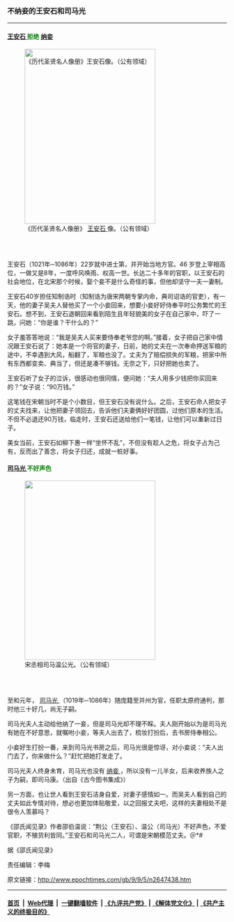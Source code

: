 ### 不纳妾的王安石和司马光
------------------------

<h4>
 <span style="color: #008000;">
  <a href="http://www.epochtimes.com/gb/tag/%E7%8E%8B%E5%AE%89%E7%9F%B3.html">
   王安石
  </a>
  拒绝
  <a href="http://www.epochtimes.com/gb/tag/%E7%BA%B3%E5%A6%BE.html">
   纳妾
  </a>
 </span>
</h4>
<figure class="wp-caption aligncenter" id="attachment_10402186" style="width: 300px">
 <img alt="《历代圣贤名人像册》王安石像。（公有领域）" class="wp-image-10402186 size-small" height="402" src="http://i.epochtimes.com/assets/uploads/2018/05/Wang_Anshi-1-300x402.jpg" width="300"/>
 <br/><figcaption class="wp-caption-text">
  《历代圣贤名人像册》
  <a href="http://www.epochtimes.com/gb/tag/%E7%8E%8B%E5%AE%89%E7%9F%B3.html">
   王安石
  </a>
  像。（公有领域）
 </figcaption><br/>
</figure><br/>
<p>
 王安石（1021年─1086年）22岁就中进士第，并开始当地方官。46 岁登上宰相高位，一做又是8年，一度呼风唤雨、权高一世。长达二十多年的官职，以王安石的社会地位，在北宋那个时候，娶个妾不是什么奇怪的事，但他却坚守一夫一妻制。
</p>
<p>
 王安石40岁担任知制诰时（知制诰为唐宋两朝专掌内命，典司诏诰的官吏），有一天，他的妻子吴夫人替他买了一个小妾回来，想要小妾好好侍奉平时公务繁忙的王安石。想不到，王安石退朝回来看到陌生且年轻貌美的女子在自己家中，吓了一跳，问她：“你是谁？干什么的？”
</p>
<p>
 女子羞答答地说：“我是吴夫人买来要侍奉老爷您的啊。”接着，女子把自己家中情况跟王安石说了：她本是一个将官的妻子，日前，她的丈夫在一次奉命押送军粮的途中，不幸遇到大风，船翻了，军粮也没了。丈夫为了赔偿损失的军粮，把家中所有东西都变卖、典当了，但还是凑不够钱。无奈之下，只好把她也卖了。
</p>
<p>
 王安石听了女子的泣诉，很感动也很同情，便问她：“夫人用多少钱把你买回来的？”女子说：“90万钱。”
</p>
<p>
 这笔钱在宋朝当时不是个小数目，但王安石没有说什么。之后，王安石命人把女子的丈夫找来，让他把妻子领回去，告诉他们夫妻俩好好团圆，过他们原本的生活。不但不必退还90万钱，临走时，王安石还送给他们一笔钱，让他们可以重新过日子。
</p>
<p>
 美女当前，王安石如柳下惠一样“坐怀不乱”，不但没有趁人之危，将女子占为己有，反而出了善念，将女子归还，成就一桩好事。
</p>
<h4>
 <span style="color: #008000;">
  <a href="http://www.epochtimes.com/gb/tag/%E5%8F%B8%E9%A9%AC%E5%85%89.html">
   司马光
  </a>
  不好声色
 </span>
</h4>
<figure class="wp-caption aligncenter" id="attachment_10948076" style="width: 300px">
 <a href="http://i.epochtimes.com/assets/uploads/2009/09/cd104ef6d9b290ea770bf056121573db.jpg">
  <img alt="" class="wp-image-10948076 size-small" height="412" src="http://i.epochtimes.com/assets/uploads/2009/09/cd104ef6d9b290ea770bf056121573db-300x412.jpg" width="300"/>
 </a>
 <br/><figcaption class="wp-caption-text">
  宋丞相司马温公光。（公有领域）
 </figcaption><br/>
</figure><br/>
<p>
 至和元年，
 <a href="http://www.epochtimes.com/gb/tag/%E5%8F%B8%E9%A9%AC%E5%85%89.html">
  司马光
 </a>
 （1019年─1086年）随庞籍至并州为官，任职太原府通判，那时他三十好几，尚无子嗣。
</p>
<p>
 司马光夫人主动给他纳了一妾，但是司马光却不理不睬。夫人刚开始以为是司马光有她在不好意思，就嘱咐小妾，等夫人出去了，梳妆打扮后，去书房侍奉相公。
</p>
<p>
 小妾好生打扮一番，来到司马光书房之后，司马光很是惊讶，对小妾说：“夫人出门去了，你来做什么？”赶忙把她打发走了。
</p>
<p>
 司马光夫人终身未育，司马光也没有
 <a href="http://www.epochtimes.com/gb/tag/%E7%BA%B3%E5%A6%BE.html">
  纳妾
 </a>
 ，所以没有一儿半女，后来收养族人之子为嗣，即司马康。（出自《古今图书集成》）
</p>
<p>
 另一方面，也让世人看到王安石洁身自爱，对妻子感情如一。而吴夫人看到自己的丈夫如此专情对待，想必也更加体贴敬爱，以之回报丈夫吧，这样的夫妻相处不是很令人羡慕吗？
</p>
<p>
 《邵氏闻见录》作者邵伯温说：“荆公（王安石）、温公（司马光）不好声色，不爱官职，不殖货利皆同。”王安石和司马光二人，可谓是宋朝模范丈夫。＠*#
</p>
<p>
 据《邵氏闻见录》
</p>
<p>
 责任编辑：李梅
</p>

原文链接：http://www.epochtimes.com/gb/9/9/5/n2647438.htm


------------------------
#### [首页](https://github.com/gfw-breaker/banned-news/blob/master/README.md) &nbsp;|&nbsp; [Web代理](https://github.com/labour-camp/helloworld) &nbsp;|&nbsp; [一键翻墙软件](https://github.com/gfw-breaker/nogfw/blob/master/README.md) &nbsp;| [《九评共产党》](https://github.com/gfw-breaker/9ping.md/blob/master/README.md#九评之一评共产党是什么) | [《解体党文化》](https://github.com/gfw-breaker/jtdwh.md/blob/master/README.md) | [《共产主义的终极目的》](https://github.com/gfw-breaker/gczydzjmd.md/blob/master/README.md)

